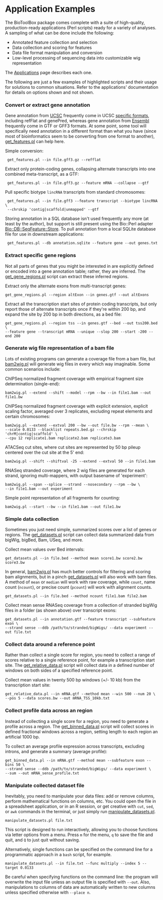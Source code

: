 # Application Examples

The BioToolBox package comes complete with a suite of high-quality, production-ready 
applications (Perl scripts) ready for a variety of analyses. A sampling of what 
can be done include the following:

- Annotated feature collection and selection
- Data collection and scoring for features
- Data file format manipulation and conversion
- Low-level processing of sequencing data into customizable wig representation

The [Applications](Applications.md) page describes each one.

The following are just a few examples of highlighted scripts and their usage for 
solutions to common situations. Refer to the applications' documentation for details
on options shown and not shown.

### Convert or extract gene annotation

Gene annotation from [UCSC](http://genome.ucsc.edu) frequently come in UCSC 
[specific formats](http://genome.ucsc.edu/FAQ/FAQformat.html#format9), including
refFlat and genePred, whereas gene annotation from [Ensembl](http://ensembl.org) 
frequently come in GTF or GFF3 formats. At some point, some tool will specifically 
need annotation in a different format than what you have (since most of 
bioinformatics seem to be converting from one format to another), 
[get_features.pl](apps/get_features.md) can help here.

Simple conversion:

	 get_features.pl --in file.gff3.gz --refflat

Extract only protein-coding genes, collapsing alternate transcripts into one 
combined meta-transcript, as a GTF:

	 get_features.pl --in file.gff3.gz --feature mRNA --collapse --gtf

Pull specific biotype `lincRNA` transcripts from standard chromosomes:

	 get_features.pl --in file.gff3 --feature transcript --biotype lincRNA \
	 --chrskip 'contig|scaffold|unmapped' --gtf

Storing annotation in a SQL database isn't used frequently any more (at least by
the author), but support is still present using the Bio::Perl adapter
[Bio::DB::SeqFeature::Store](https://metacpan.org/pod/Bio::DB::SeqFeature::Store).
To pull annotation from a local SQLite database file for use in downstream 
applications:

	 get_features.pl --db annotation.sqlite --feature gene --out genes.txt 

### Extract specific gene regions

Not all parts of genes that you might be interested in are explicitly defined 
or encoded into a gene annotation table; rather, they are inferred. The 
[get_gene_regions.pl](apps/get_gene_regions.md) script can 
extract these inferred regions.

Extract only the alternate exons from multi-transcript genes:

	get_gene_regions.pl --region altExon --in genes.gtf --out altExons

Extract all the transcription start sites of protein coding transcripts, but only 
report those of alternate transcripts once if they're within 200 bp, and 
expand the site by 200 bp in both directions, as a bed file:

	get_gene_regions.pl --region tss --in genes.gtf --bed --out tss200.bed \
	--feature gene --transcript mRNA --unique --slop 200 --start -200 --end 200 

### Generate wig file representation of a bam file

Lots of existing programs can generate a coverage file from a bam file, but 
[bam2wig.pl](apps/bam2wig.md) will generate wig files in 
every which way imaginable. Some common scenarios include:

ChIPSeq normalized fragment coverage with empirical fragment size determination
(single-end):

	bam2wig.pl --extend --shift --model --rpm --bw --in file1.bam --out file1.bw

ChIPSeq normalized fragment coverage with explicit extension, explicit scaling factor, 
averaged over 3 replicates, excluding repeat elements and certain chromosomes:

	bam2wig.pl --extend --extval 200 --bw --out file.bw --rpm --mean \
	--scale 0.0133 --blacklist repeats.bed.gz --chrskip 'chrM|contig|scaffold' \
	--cpu 12 replicate1.bam replicate2.bam replicate3.bam 

ATACSeq cut sites, where cut sites are represented by 50 bp pileup centered over the 
cut site at the 5' end:

	bam2wig.pl --shift --shiftval -25 --extend --extval 50 --in file1.bam

RNASeq stranded coverage, where 2 wig files are generated for each strand, 
ignoring multi-mappers, with output basename of 'experiment':

	bam2wig.pl --span --splice --strand --nosecondary --rpm --bw \
	--in file1.bam --out experiment

Simple point representation of all fragments for counting:

	bam2wig.pl --start --bw --in file1.bam --out file1.bw

### Simple data collection

Sometimes you just need simple, summarized scores over a list of genes or regions. 
The [get_datasets.pl](apps/get_datasets.md) script can collect 
data summarized data from bigWig, bigBed, Bam, USeq, and more.

Collect mean values over Bed intervals:

	get_datasets.pl --in file.bed --method mean score1.bw score2.bw score3.bw

In general, [bam2wig.pl](apps/bam2wig.md) has much better 
controls for filtering and scoring bam alignments, but in a pinch 
[get_datasets.pl](apps/get_datasets.md)
will also work with bam files. A method of `mean` or `median` will work with 
raw coverage, while `count`, name count (`ncount`), or precise count (`pcount`) 
will work with alignment counts.

	get_datasets.pl --in file.bed --method ncount file1.bam file2.bam

Collect mean sense RNASeq coverage from a collection of stranded bigWig files in 
a folder (as shown above) over transcript exons:

	get_datasets.pl --in annotation.gtf --feature transcript --subfeature exon \
	--strand sense --ddb /path/to/stranded/bigWigs/ --data experiment --out file.txt
    
### Collect data around a reference point

Rather than collect a single score for region, you need to collect a range of scores 
relative to a single reference point, for example a transcription start site.
The [get_relative_data.pl](apps/get_relative_data.md) script will 
collect data in a defined number of windows on both sides of a specified reference 
point.

Collect mean values in twenty 500 bp windows (+/- 10 kb) from the transcription 
start site:

	get_relative_data.pl --in mRNA.gtf --method mean --win 500 --num 20 \
	--pos 5 --data scores.bw --out mRNA_TSS_10kb.txt

### Collect profile data across an region

Instead of collecting a single score for a region, you need to generate a profile 
across a region. The [get_binned_data.pl](apps/get_binned_data.md)
script will collect scores in defined fractional windows across a region, setting 
length to each region an artificial 1000 bp. 

To collect an average profile expression across transcripts, excluding introns, 
and generate a summary (average profile):

	get_binned_data.pl --in mRNA.gtf --method mean --subfeature exon --bins 50 \
	--strand sense --ddb /path/to/stranded/bigWigs/ --data experiment \
	--sum --out mRNA_sense_profile.txt

### Manipulate collected dataset file

Inevitably, you need to manipulate your data files: add or remove columns, perform 
mathematical functions on columns, etc. You could open the file in a spreadsheet 
application, or in an R session, or get creative with `cut`, `sed`, or `awk` commands 
in the terminal, or just simply run 
[manipulate_datasets.pl](apps/manipulate_datasets.md).

	manipulate_datasets.pl file.txt

This script is designed to run interactively, allowing you to choose functions via 
letter options from a menu. Press `m` for the menu, `q` to save the file and quit, 
and `Q` to just quit without saving. 

Alternatively, single functions can be specified on the command line for a
programmatic approach in a `bash` script, for example. 

	manipulate_datasets.pl --in file.txt --func multiply --index 5 --target 0.0133

Be careful when specifying functions on the command line: the program will overwrite
the input file unless an output file is specified with `--out`. Also, manipulations
to columns of data are automatically written to new columns unless specified otherwise
with `--place n`.


